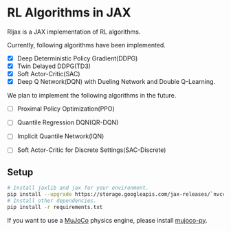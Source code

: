 # RL Algorithms in JAX
Rljax is a JAX implementation of RL algorithms.

Currently, following algorithms have been implemented.

- [x] Deep Deterministic Policy Gradient(DDPG)
- [x] Twin Delayed DDPG(TD3)
- [x] Soft Actor-Critic(SAC)
- [x] Deep Q Network(DQN) with Dueling Network and Double Q-Learning.

We plan to implement the following algorithms in the future.

- [ ] Proximal Policy Optimization(PPO)
- [ ] Quantile Regression DQN(QR-DQN)
- [ ] Implicit Quantile Network(IQN)
- [ ] Soft Actor-Critic for Discrete Settings(SAC-Discrete)


## Setup

```bash
# Install jaxlib and jax for your environment.
pip install --upgrade https://storage.googleapis.com/jax-releases/`nvcc -V | sed -En "s/.* release ([0-9]*)\.([0-9]*),.*/cuda\1\2/p"`/jaxlib-0.1.55-`python3 -V | sed -En "s/Python ([0-9]*)\.([0-9]*).*/cp\1\2/p"`-none-manylinux2010_x86_64.whl jax
# Install other dependencies.
pip install -r requirements.txt
```

If you want to use a [MuJoCo](http://mujoco.org/) physics engine, please install [mujoco-py](https://github.com/openai/mujoco-py).